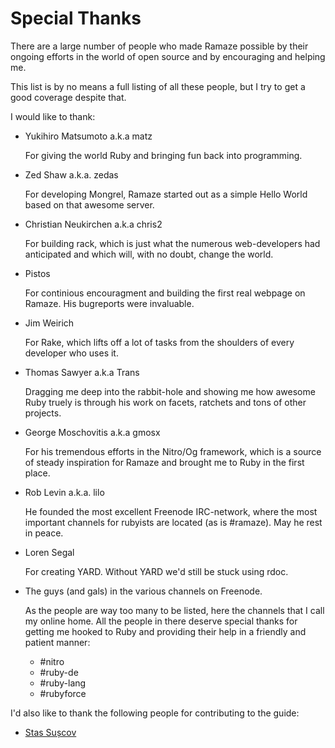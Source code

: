 # Special Thanks

There are a large number of people who made Ramaze possible by their ongoing
efforts in the world of open source and by encouraging and helping me.

This list is by no means a full listing of all these people, but I try to
get a good coverage despite that.

I would like to thank:

* Yukihiro Matsumoto a.k.a matz

  For giving the world Ruby and bringing fun back into programming.

* Zed Shaw a.k.a. zedas

  For developing Mongrel, Ramaze started out as a simple Hello World based on
  that awesome server.

* Christian Neukirchen a.k.a chris2

  For building rack, which is just what the numerous web-developers had
  anticipated and which will, with no doubt, change the world.

* Pistos

  For continious encouragment and building the first real webpage on Ramaze. His
  bugreports were invaluable.

* Jim Weirich

  For Rake, which lifts off a lot of tasks from the shoulders of every
  developer who uses it.

* Thomas Sawyer a.k.a Trans

  Dragging me deep into the rabbit-hole and showing me how awesome Ruby truely
  is through his work on facets, ratchets and tons of other projects.

* George Moschovitis a.k.a gmosx

  For his tremendous efforts in the Nitro/Og framework, which is a source of
  steady inspiration for Ramaze and brought me to Ruby in the first place.

* Rob Levin a.k.a. lilo

  He founded the most excellent Freenode IRC-network, where the most important
  channels for rubyists are located (as is #ramaze).  May he rest in peace.

* Loren Segal

  For creating YARD. Without YARD we'd still be stuck using rdoc.

* The guys (and gals) in the various channels on Freenode.

  As the people are way too many to be listed, here the channels that I call my
  online home. All the people in there deserve special thanks for getting me
  hooked to Ruby and providing their help in a friendly and patient manner:

  * \#nitro
  * \#ruby-de
  * \#ruby-lang
  * \#rubyforce

I'd also like to thank the following people for contributing to the guide:

* [Stas Sușcov](https://github.com/stas)
